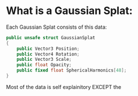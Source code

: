 # What is a Gaussian Splat:

Each Gaussian Splat consists of this data:

```csharp
public unsafe struct GaussianSplat
{
    public Vector3 Position;
    public Vector4 Rotation;
    public Vector3 Scale;
    public float Opacity;
    public fixed float SphericalHarmonics[48];
}
```

Most of the data is self explainitory EXCEPT the 